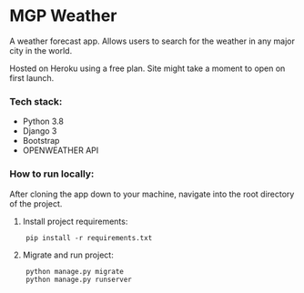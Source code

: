 # MGP Weather

A weather forecast app. Allows users to search for the weather in any major city in the world.

Hosted on Heroku using a free plan. Site might take a moment to open on first launch.

### Tech stack:

* Python 3.8
* Django 3
* Bootstrap
* OPENWEATHER API

### How to run locally:

After cloning the app down to your machine, navigate into the root directory of the project. 

1. Install project requirements:
```
    pip install -r requirements.txt
```
2. Migrate and run project:
``` 
    python manage.py migrate
    python manage.py runserver
```